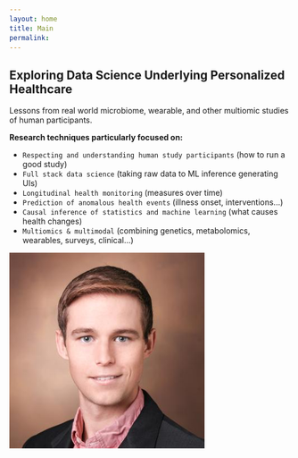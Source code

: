 ```yaml
---
layout: home
title: Main
permalink:
---
```


## Exploring Data Science Underlying Personalized Healthcare
Lessons from real world microbiome, wearable, and other multiomic studies of human participants.

**Research techniques particularly focused on:** 
* `Respecting and understanding human study participants` (how to run a good study)
* `Full stack data science` (taking raw data to ML inference generating UIs)
* `Longitudinal health monitoring` (measures over time)
* `Prediction of anomalous health events` (illness onset, interventions...)
* `Causal inference of statistics and machine learning` (what causes health changes)
* `Multiomics & multimodal` (combining genetics, metabolomics, wearables, surveys, clinical...)

<img src="assets/professional_awb.jpeg" alt="Description of Image">

